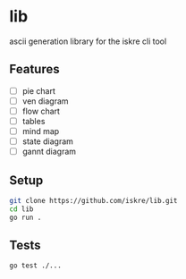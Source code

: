 # lib

ascii generation library for the iskre cli tool 

## Features

- [ ] pie chart
- [ ] ven diagram
- [ ] flow chart
- [ ] tables
- [ ] mind map
- [ ] state diagram
- [ ] gannt diagram

## Setup

```bash
git clone https://github.com/iskre/lib.git
cd lib
go run .
```

## Tests

```
go test ./...
```
